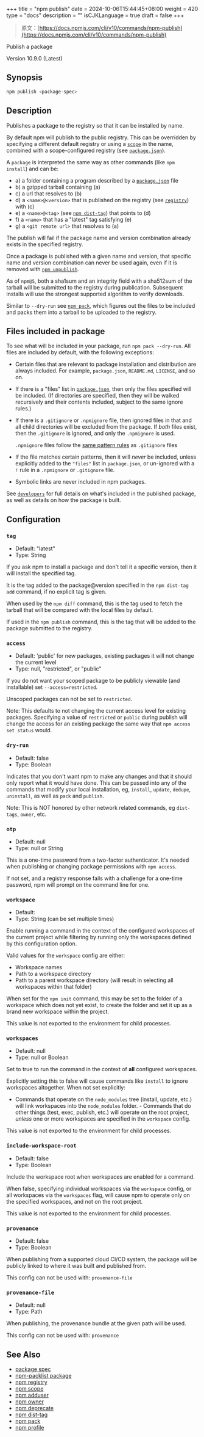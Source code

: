 +++
title = "npm publish"
date = 2024-10-06T15:44:45+08:00
weight = 420
type = "docs"
description = ""
isCJKLanguage = true
draft = false
+++

> 原文：[https://docs.npmjs.com/cli/v10/commands/npm-publish](https://docs.npmjs.com/cli/v10/commands/npm-publish)

Publish a package



Version 10.9.0 (Latest)

## Synopsis



```bash
npm publish <package-spec>
```

## Description

Publishes a package to the registry so that it can be installed by name.

By default npm will publish to the public registry. This can be overridden by specifying a different default registry or using a [`scope`](https://docs.npmjs.com/cli/v10/using-npm/scope) in the name, combined with a scope-configured registry (see [`package.json`](https://docs.npmjs.com/cli/v10/configuring-npm/package-json)).

A `package` is interpreted the same way as other commands (like `npm install`) and can be:

- a) a folder containing a program described by a [`package.json`](https://docs.npmjs.com/cli/v10/configuring-npm/package-json) file
- b) a gzipped tarball containing (a)
- c) a url that resolves to (b)
- d) a `<name>@<version>` that is published on the registry (see [`registry`](https://docs.npmjs.com/cli/v10/using-npm/registry)) with (c)
- e) a `<name>@<tag>` (see [`npm dist-tag`](https://docs.npmjs.com/cli/v10/commands/npm-dist-tag)) that points to (d)
- f) a `<name>` that has a "latest" tag satisfying (e)
- g) a `<git remote url>` that resolves to (a)

The publish will fail if the package name and version combination already exists in the specified registry.

Once a package is published with a given name and version, that specific name and version combination can never be used again, even if it is removed with [`npm unpublish`](https://docs.npmjs.com/cli/v10/commands/npm-unpublish).

As of `npm@5`, both a sha1sum and an integrity field with a sha512sum of the tarball will be submitted to the registry during publication. Subsequent installs will use the strongest supported algorithm to verify downloads.

Similar to `--dry-run` see [`npm pack`](https://docs.npmjs.com/cli/v10/commands/npm-pack), which figures out the files to be included and packs them into a tarball to be uploaded to the registry.

## Files included in package

To see what will be included in your package, run `npm pack --dry-run`. All files are included by default, with the following exceptions:

- Certain files that are relevant to package installation and distribution are always included. For example, `package.json`, `README.md`, `LICENSE`, and so on.

- If there is a "files" list in [`package.json`](https://docs.npmjs.com/cli/v10/configuring-npm/package-json), then only the files specified will be included. (If directories are specified, then they will be walked recursively and their contents included, subject to the same ignore rules.)

- If there is a `.gitignore` or `.npmignore` file, then ignored files in that and all child directories will be excluded from the package. If *both* files exist, then the `.gitignore` is ignored, and only the `.npmignore` is used.

  `.npmignore` files follow the [same pattern rules](https://git-scm.com/book/en/v2/Git-Basics-Recording-Changes-to-the-Repository#_ignoring) as `.gitignore` files

- If the file matches certain patterns, then it will *never* be included, unless explicitly added to the `"files"` list in `package.json`, or un-ignored with a `!` rule in a `.npmignore` or `.gitignore` file.

- Symbolic links are never included in npm packages.

See [`developers`](https://docs.npmjs.com/cli/v10/using-npm/developers) for full details on what's included in the published package, as well as details on how the package is built.

## Configuration

### `tag`

- Default: "latest"
- Type: String

If you ask npm to install a package and don't tell it a specific version, then it will install the specified tag.

It is the tag added to the package@version specified in the `npm dist-tag add` command, if no explicit tag is given.

When used by the `npm diff` command, this is the tag used to fetch the tarball that will be compared with the local files by default.

If used in the `npm publish` command, this is the tag that will be added to the package submitted to the registry.

### `access`

- Default: 'public' for new packages, existing packages it will not change the current level
- Type: null, "restricted", or "public"

If you do not want your scoped package to be publicly viewable (and installable) set `--access=restricted`.

Unscoped packages can not be set to `restricted`.

Note: This defaults to not changing the current access level for existing packages. Specifying a value of `restricted` or `public` during publish will change the access for an existing package the same way that `npm access set status` would.

### `dry-run`

- Default: false
- Type: Boolean

Indicates that you don't want npm to make any changes and that it should only report what it would have done. This can be passed into any of the commands that modify your local installation, eg, `install`, `update`, `dedupe`, `uninstall`, as well as `pack` and `publish`.

Note: This is NOT honored by other network related commands, eg `dist-tags`, `owner`, etc.

### `otp`

- Default: null
- Type: null or String

This is a one-time password from a two-factor authenticator. It's needed when publishing or changing package permissions with `npm access`.

If not set, and a registry response fails with a challenge for a one-time password, npm will prompt on the command line for one.

### `workspace`

- Default:
- Type: String (can be set multiple times)

Enable running a command in the context of the configured workspaces of the current project while filtering by running only the workspaces defined by this configuration option.

Valid values for the `workspace` config are either:

- Workspace names
- Path to a workspace directory
- Path to a parent workspace directory (will result in selecting all workspaces within that folder)

When set for the `npm init` command, this may be set to the folder of a workspace which does not yet exist, to create the folder and set it up as a brand new workspace within the project.

This value is not exported to the environment for child processes.

### `workspaces`

- Default: null
- Type: null or Boolean

Set to true to run the command in the context of **all** configured workspaces.

Explicitly setting this to false will cause commands like `install` to ignore workspaces altogether. When not set explicitly:

- Commands that operate on the `node_modules` tree (install, update, etc.) will link workspaces into the `node_modules` folder. - Commands that do other things (test, exec, publish, etc.) will operate on the root project, *unless* one or more workspaces are specified in the `workspace` config.

This value is not exported to the environment for child processes.

### `include-workspace-root`

- Default: false
- Type: Boolean

Include the workspace root when workspaces are enabled for a command.

When false, specifying individual workspaces via the `workspace` config, or all workspaces via the `workspaces` flag, will cause npm to operate only on the specified workspaces, and not on the root project.

This value is not exported to the environment for child processes.

### `provenance`

- Default: false
- Type: Boolean

When publishing from a supported cloud CI/CD system, the package will be publicly linked to where it was built and published from.

This config can not be used with: `provenance-file`

### `provenance-file`

- Default: null
- Type: Path

When publishing, the provenance bundle at the given path will be used.

This config can not be used with: `provenance`

## See Also

- [package spec](https://docs.npmjs.com/cli/v10/using-npm/package-spec)
- [npm-packlist package](http://npm.im/npm-packlist)
- [npm registry](https://docs.npmjs.com/cli/v10/using-npm/registry)
- [npm scope](https://docs.npmjs.com/cli/v10/using-npm/scope)
- [npm adduser](https://docs.npmjs.com/cli/v10/commands/npm-adduser)
- [npm owner](https://docs.npmjs.com/cli/v10/commands/npm-owner)
- [npm deprecate](https://docs.npmjs.com/cli/v10/commands/npm-deprecate)
- [npm dist-tag](https://docs.npmjs.com/cli/v10/commands/npm-dist-tag)
- [npm pack](https://docs.npmjs.com/cli/v10/commands/npm-pack)
- [npm profile](https://docs.npmjs.com/cli/v10/commands/npm-profile)